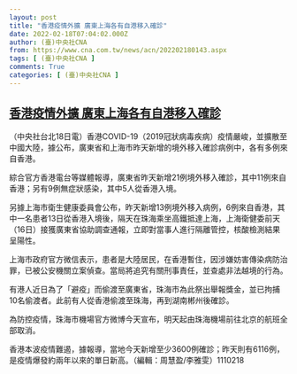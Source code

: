 ```yaml
---
layout: post
title: "香港疫情外擴 廣東上海各有自港移入確診"
date: 2022-02-18T07:04:02.000Z
author: (臺)中央社CNA
from: https://www.cna.com.tw/news/acn/202202180143.aspx
tags: [ (臺)中央社CNA ]
comments: True
categories: [ (臺)中央社CNA ]
---
```

<!--1645167842000-->
[香港疫情外擴 廣東上海各有自港移入確診](https://www.cna.com.tw/news/acn/202202180143.aspx)
------

<div>
<div></div><div><p>（中央社台北18日電）香港COVID-19（2019冠狀病毒疾病）疫情嚴峻，並擴散至中國大陸，據公布，廣東省和上海市昨天新增的境外移入確診病例中，各有多例來自香港。</p><p>綜合官方香港電台等媒體報導，廣東省昨天新增21例境外移入確診，其中11例來自香港；另有9例無症狀感染，其中5人從香港入境。</p><p>另據上海市衛生健康委員會公布，昨天新增13例境外移入病例，6例來自香港，其中一名患者13日從香港入境後，隔天在珠海乘坐高鐵抵達上海，上海衛健委前天（16日）接獲廣東省協助調查通報，立即對當事人進行隔離管控，核酸檢測結果呈陽性。</p><p>上海市政府官方微信表示，患者是大陸居民，在香港暫住，因涉嫌妨害傳染病防治罪，已被公安機關立案偵查。當局將追究有關刑事責任，並查處非法越境的行為。</p><p>有港人近日為了「避疫」而偷渡至廣東省，珠海市為此祭出舉報獎金，並已拘捕10名偷渡者。此前有人從香港偷渡至珠海，再到湖南郴州後確診。</p><p>為防控疫情，珠海市機場官方微博今天宣布，明天起由珠海機場前往北京的航班全部取消。</p><p>香港本波疫情難遏，據報導，當地今天新增至少3600例確診；昨天則有6116例，是疫情爆發約兩年以來的單日新高。（編輯：周慧盈/李雅雯）1110218</p></div>
</div>
